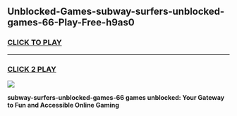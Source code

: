 
## Unblocked-Games-subway-surfers-unblocked-games-66-Play-Free-h9as0
<h3>
<a href="https://premium76.site?title=subway-surfers-unblocked-games-66&ref=18A1">CLICK TO PLAY</a></h3>
<hr>

<h3>
<a href="https://premium76.site?title=subway-surfers-unblocked-games-66&ref=18A1">CLICK 2 PLAY</a>
  
</h3>

<a href="https://premium76.site?title=subway-surfers-unblocked-games-66&ref=18A1"><img src="https://clearcache.store/games.png"></a>


**subway-surfers-unblocked-games-66 games unblocked: Your Gateway to Fun and Accessible Online Gaming**
